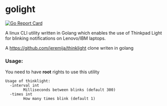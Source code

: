 # golight

[![Go Report Card](https://goreportcard.com/badge/github.com/pkalemba/golight)](https://goreportcard.com/report/github.com/pkalemba/golight)

A linux CLI utility written in Golang which enables the use of Thinkpad Light for blinking notifications on Lenovo/IBM laptops.

A https://github.com/jeremija/thinklight clone writen in golang


### Usage:
You need to have **root** rights to use this utility
```
Usage of thinklight:                              
  -interval int                                     
        Milliseconds between blinks (default 300)   
  -times int                                        
        How many times blink (default 1) 
```

